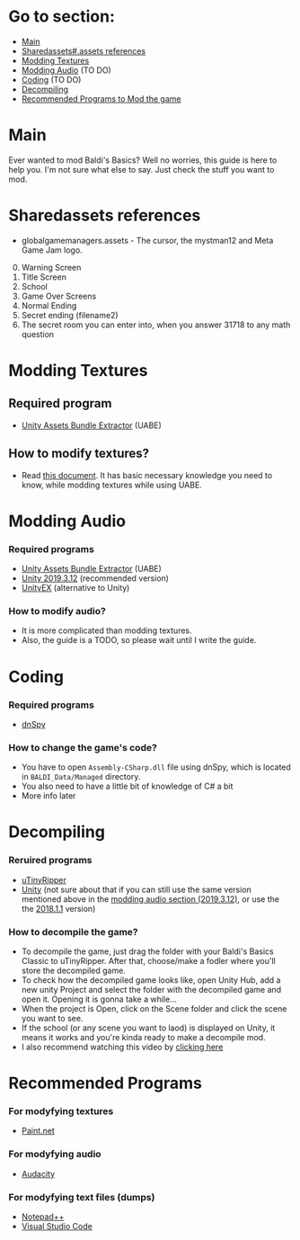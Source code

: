 # Go to section:
- [Main](#Main)
- [Sharedassets#.assets references](#Sharedassets-references)
- [Modding Textures](#Modding-Textures)
- [Modding Audio](#Modding-Audio) (TO DO)
- [Coding](#Coding) (TO DO)
- [Decompiling](#Decompiling)
- [Recommended Programs to Mod the game](#Recommended-Programs)

# Main
Ever wanted to mod Baldi's Basics? Well no worries, this guide is here to help you. I'm not sure what else to say. Just check the stuff you want to mod.

# Sharedassets references
- globalgamemanagers.assets - The cursor, the mystman12 and Meta Game Jam logo.
0. Warning Screen
1. Title Screen
2. School
3. Game Over Screens
4. Normal Ending
5. Secret ending (filename2)
6. The secret room you can enter into, when you answer 31718 to any math question

# Modding Textures
## Required program
- [Unity Assets Bundle Extractor](https://github.com/SeriousCache/UABE/releases/tag/2.2stabled) (UABE)
## How to modify textures?
- Read [this document](Textures.md). It has basic necessary knowledge you need to know, while modding textures while using UABE.

# Modding Audio
### Required programs
- [Unity Assets Bundle Extractor](https://github.com/SeriousCache/UABE/releases/tag/2.2stabled) (UABE)
- [Unity 2019.3.12](https://unity3d.com/unity/whats-new/2019.3.12) (recommended version)
- [UnityEX](https://www.mediafire.com/file/t8umkb9empr7vz7/UnityEX.zip/file) (alternative to Unity)
### How to modify audio?
- It is more complicated than modding textures.
- Also, the guide is a TODO, so please wait until I write the guide.

# Coding
### Required programs
- [dnSpy](https://github.com/dnSpy/dnSpy/releases/tag/v6.1.8)
### How to change the game's code?
- You have to open `Assembly-CSharp.dll` file using dnSpy, which is located in `BALDI_Data/Managed` directory.
- You also need to have a little bit of knowledge of C# a bit
- More info later

# Decompiling
### Reruired programs
- [uTinyRipper](https://sourceforge.net/projects/utinyripper/files/)
- [Unity](https://unity3d.com/get-unity/download/archive) (not sure about that if you can still use the same version mentioned above in the [modding audio section (2019.3.12)](#required-programs), or use the the [2018.1.1](https://unity3d.com/unity/whatsnew/unity-2018.1.1) version)
### How to decompile the game?
- To decompile the game, just drag the folder with your Baldi's Basics Classic to uTinyRipper. After that, choose/make a fodler where you'll store the decompiled game.
- To check how the decompiled game looks like, open Unity Hub, add a new unity Project and select the folder with the decompiled game and open it. Opening it is gonna  take a while...
- When the project is Open, click on the Scene folder and click the scene you want to see.
- If the school (or any scene you want to laod) is displayed on Unity, it means it works and you're kinda ready to make a decompile mod.
- I also recommend watching this video by [clicking here](https://youtu.be/ZDs7Rn9pVVM?t=364)

# Recommended Programs
### For modyfying textures
- [Paint.net](https://www.dotpdn.com/downloads/pdn.html)
### For modyfying audio
- [Audacity](https://www.audacityteam.org/download/)
### For modyfying text files (dumps)
- [Notepad++](https://notepad-plus-plus.org/downloads/)
- [Visual Studio Code](https://code.visualstudio.com/download)
